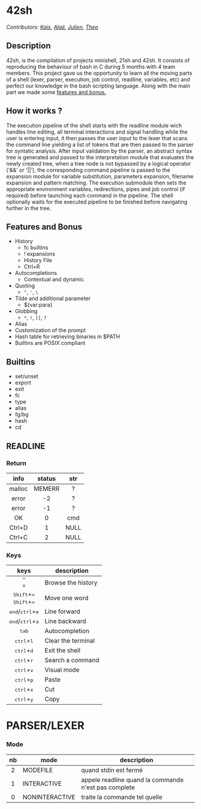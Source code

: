 # 42sh

*Contributors: [Kais](https://github.com/kaistlili), [Alaë](https://github.com/sawyerf), [Julien](https://github.com/juhallyn), [Theo](https://github.com/theduv)*

## Description
42sh, is the compilation of projects minishell, 21sh and 42sh. It consists of reproducing the behaviour of bash in C during 5 months with 4 team members. This project gave us the opportunity to learn all the moving parts of a shell \(lexer, parser, execution, job control, readline, variables, etc\) and perfect our knowledge in the bash scripting language. Along with the main part we made some [features and bonus\.](#features-and-bonus)

## How it works ?
The execution pipeline of the shell starts with the readline module wich handles line editing, all terminal interactions and signal handling while the user is entering input, it then passes the user input to the lexer that scans the command line yielding a list of tokens that are then passed to the parser for syntatic analysis. After input validation by the parser, an abstract syntax tree is generated and passed to the interpretation module that evaluates the newly created tree, when a tree node is not bypassed by a logical operator ('&&' or '||'), the corresponding command pipeline is passed to the expansion module for variable substitution, parameters expansion, filename expansion and pattern matching. The execution submodule then sets the appropriate environment variables, redirections, pipes and job control (if required) before launching each command in the pipeline. The shell optionally waits for the executed pipeline to be finished before navigating further in the tree.

## Features and Bonus
- History
  - fc builtins
  - ! expansions
  - History File
  - Ctrl+R
- Autocompletions
  - Contextual and dynamic
- Quoting
  - `"`, `'`, `\`
- Tilde and additional parameter
  - ${var:para}
- Globbing
  - `*`, `!`, `[]`, `?`
- Alias
- Customization of the prompt
- Hash table for retrieving binaries in $PATH
- Builtins are POSIX compliant

## Builtins
- set/unset
- export
- exit
- fc 
- type
- alias
- fg/bg
- hash
- cd

## READLINE
### Return
| info | status | str |
|:----:|:------:|:---:|
|malloc| MEMERR |  ?  |
|error |   -2   |  ?  |
|error |   -1   |  ?  |
|  OK  |    0   | cmd |
|Ctrl+D|    1   | NULL|
|Ctrl+C|    2   | NULL|

### Keys

|  keys                                | description        |
|:------------------------------------:|--------------------|
| <kbd>^</kbd><br><kbd>v</kbd>                         | Browse the history |
| <kbd>Shift</kbd>+<kbd><</kbd><br><kbd>Shift</kbd>+<kbd>></kbd><br>    | Move one word      |
| <kbd>end</kbd>/<kbd>ctrl</kbd>+<kbd>e</kbd>         | Line forward       |
| <kbd>end</kbd>/<kbd>ctrl</kbd>+<kbd>a</kbd>         | Line backward      |
| <kbd>tab</kbd>                       | Autocompletion     |
| <kbd>ctrl</kbd>+<kbd>l</kbd>         | Clear the terminal |
| <kbd>ctrl</kbd>+<kbd>d</kbd>         | Exit the shell     |
| <kbd>ctrl</kbd>+<kbd>r</kbd>         | Search a command   |
| <kbd>ctrl</kbd>+<kbd>v</kbd>         | Visual mode        |
| <kbd>ctrl</kbd>+<kbd>p</kbd>         | Paste              |
| <kbd>ctrl</kbd>+<kbd>x</kbd>         | Cut                |
| <kbd>ctrl</kbd>+<kbd>y</kbd>         | Copy               |

# PARSER/LEXER
### Mode
|nb|      mode      |description|
|:-:|-|-|
|2 |    MODEFILE    |quand stdin est fermé|
|1 |   INTERACTIVE  |appele readline quand la commande n'est pas complete |
|0 | NONINTERACTIVE |traite la commande tel quelle |
